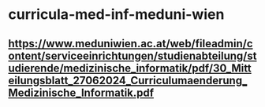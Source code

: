 # curricula-med-inf-meduni-wien

## https://www.meduniwien.ac.at/web/fileadmin/content/serviceeinrichtungen/studienabteilung/studierende/medizinische_informatik/pdf/30_Mitteilungsblatt_27062024_Curriculumaenderung_Medizinische_Informatik.pdf